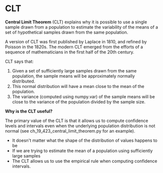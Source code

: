 # CLT

**Central Limit Theorem** (CLT) explains why it is possible to use a single sample drawn from a population to estimate the variability of the means of a set of hypothetical samples drawn from the same population.

A version of CLT was first published by Laplace in 1810, and refined by Poisson in the 1820s. The modern CLT emerged from the efforts of a sequence of mathematicians in the first half of the 20th century.

CLT says that:

1. Given a set of sufficiently large samples drawn from the same population, the sample means will be approximately normally distributed.
2. This normal distribution will have a mean close to the mean of the population.
3. The variance (computed using numpy.var) of the sample means will be close to the variance of the population divided by the sample size.

**Why is the CLT useful?**

The primary value of the CLT is that it allows us to compute confidence levels and intervals even when the underlying population distribution is not normal (see ch_19_423_central_limit_theorem.py for an example).

- It doesn't matter what the shape of the distribution of values happens to be
- If we are trying to estimate the mean of a population using sufficiently large samples
- The CLT allows us to use the empirical rule when computing confidence intervals.
